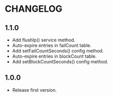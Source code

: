 # CHANGELOG

## 1.1.0

- Add flushIp() service method.
- Auto-expire entries in failCount table.
- Add setFailCountSeconds() config method.
- Auto-expire entries in blockCount table.
- Add setBlockCountSeconds() config method.

## 1.0.0

- Release first version.